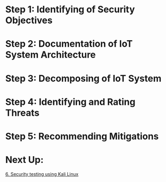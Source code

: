 # Step 1: Identifying of Security Objectives

# Step 2: Documentation of IoT System Architecture

# Step 3: Decomposing of IoT System

# Step 4: Identifying and Rating Threats

# Step 5: Recommending Mitigations

# Next Up:
<a href="/5. Security Testing/6_Security_testing.md">6. Security testing using Kali Linux</a>
